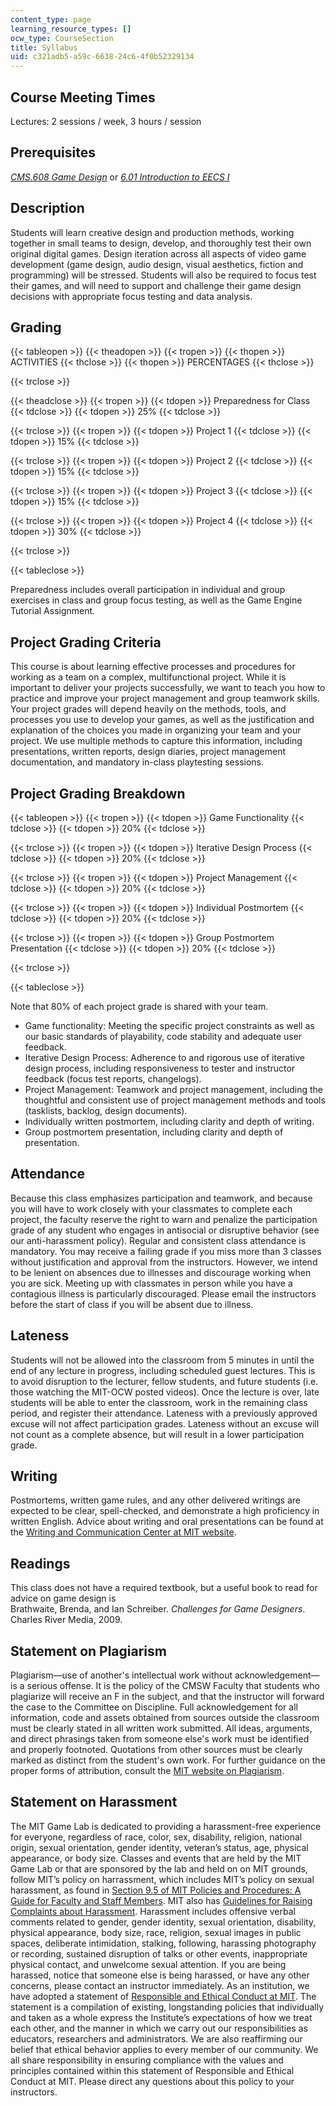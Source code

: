 ```yaml
---
content_type: page
learning_resource_types: []
ocw_type: CourseSection
title: Syllabus
uid: c321adb5-a59c-6638-24c6-4f0b52329134
---
```


Course Meeting Times
--------------------

Lectures: 2 sessions / week, 3 hours / session

Prerequisites
-------------

[_CMS.608 Game Design_](/courses/cms-608-game-design-spring-2014) or [_6.01 Introduction to EECS I_](/courses/6-01sc-introduction-to-electrical-engineering-and-computer-science-i-spring-2011)

Description
-----------

Students will learn creative design and production methods, working together in small teams to design, develop, and thoroughly test their own original digital games. Design iteration across all aspects of video game development (game design, audio design, visual aesthetics, fiction and programming) will be stressed. Students will also be required to focus test their games, and will need to support and challenge their game design decisions with appropriate focus testing and data analysis.

Grading
-------

{{< tableopen >}}
{{< theadopen >}}
{{< tropen >}}
{{< thopen >}}
ACTIVITIES
{{< thclose >}}
{{< thopen >}}
PERCENTAGES
{{< thclose >}}

{{< trclose >}}

{{< theadclose >}}
{{< tropen >}}
{{< tdopen >}}
Preparedness for Class
{{< tdclose >}}
{{< tdopen >}}
25%
{{< tdclose >}}

{{< trclose >}}
{{< tropen >}}
{{< tdopen >}}
Project 1
{{< tdclose >}}
{{< tdopen >}}
15%
{{< tdclose >}}

{{< trclose >}}
{{< tropen >}}
{{< tdopen >}}
Project 2
{{< tdclose >}}
{{< tdopen >}}
15%
{{< tdclose >}}

{{< trclose >}}
{{< tropen >}}
{{< tdopen >}}
Project 3
{{< tdclose >}}
{{< tdopen >}}
15%
{{< tdclose >}}

{{< trclose >}}
{{< tropen >}}
{{< tdopen >}}
Project 4
{{< tdclose >}}
{{< tdopen >}}
30%
{{< tdclose >}}

{{< trclose >}}

{{< tableclose >}}

Preparedness includes overall participation in individual and group exercises in class and group focus testing, as well as the Game Engine Tutorial Assignment.

Project Grading Criteria
------------------------

This course is about learning effective processes and procedures for working as a team on a complex, multifunctional project. While it is important to deliver your projects successfully, we want to teach you how to practice and improve your project management and group teamwork skills. Your project grades will depend heavily on the methods, tools, and processes you use to develop your games, as well as the justification and explanation of the choices you made in organizing your team and your project. We use multiple methods to capture this information, including presentations, written reports, design diaries, project management documentation, and mandatory in-class playtesting sessions.

Project Grading Breakdown
-------------------------

{{< tableopen >}}
{{< tropen >}}
{{< tdopen >}}
Game Functionality
{{< tdclose >}}
{{< tdopen >}}
20%
{{< tdclose >}}

{{< trclose >}}
{{< tropen >}}
{{< tdopen >}}
Iterative Design Process
{{< tdclose >}}
{{< tdopen >}}
20%
{{< tdclose >}}

{{< trclose >}}
{{< tropen >}}
{{< tdopen >}}
Project Management
{{< tdclose >}}
{{< tdopen >}}
20%
{{< tdclose >}}

{{< trclose >}}
{{< tropen >}}
{{< tdopen >}}
Individual Postmortem
{{< tdclose >}}
{{< tdopen >}}
20%
{{< tdclose >}}

{{< trclose >}}
{{< tropen >}}
{{< tdopen >}}
Group Postmortem Presentation
{{< tdclose >}}
{{< tdopen >}}
20%
{{< tdclose >}}

{{< trclose >}}

{{< tableclose >}}

Note that 80% of each project grade is shared with your team.

*   Game functionality: Meeting the specific project constraints as well as our basic standards of playability, code stability and adequate user feedback.
*   Iterative Design Process: Adherence to and rigorous use of iterative design process, including responsiveness to tester and instructor feedback (focus test reports, changelogs).
*   Project Management: Teamwork and project management, including the thoughtful and consistent use of project management methods and tools (tasklists, backlog, design documents).
*   Individually written postmortem, including clarity and depth of writing.
*   Group postmortem presentation, including clarity and depth of presentation.

Attendance
----------

Because this class emphasizes participation and teamwork, and because you will have to work closely with your classmates to complete each project, the faculty reserve the right to warn and penalize the participation grade of any student who engages in antisocial or disruptive behavior (see our anti-harassment policy). Regular and consistent class attendance is mandatory. You may receive a failing grade if you miss more than 3 classes without justification and approval from the instructors. However, we intend to be lenient on absences due to illnesses and discourage working when you are sick. Meeting up with classmates in person while you have a contagious illness is particularly discouraged. Please email the instructors before the start of class if you will be absent due to illness.

Lateness
--------

Students will not be allowed into the classroom from 5 minutes in until the end of any lecture in progress, including scheduled guest lectures. This is to avoid disruption to the lecturer, fellow students, and future students (i.e. those watching the MIT-OCW posted videos). Once the lecture is over, late students will be able to enter the classroom, work in the remaining class period, and register their attendance. Lateness with a previously approved excuse will not affect participation grades. Lateness without an excuse will not count as a complete absence, but will result in a lower participation grade.

Writing
-------

Postmortems, written game rules, and any other delivered writings are expected to be clear, spell-checked, and demonstrate a high proficiency in written English. Advice about writing and oral presentations can be found at the [Writing and Communication Center at MIT website](http://cmsw.mit.edu/writing-and-communication-center/).

Readings
--------

This class does not have a required textbook, but a useful book to read for advice on game design is  
Brathwaite, Brenda, and Ian Schreiber. _Challenges for Game Designers_. Charles River Media, 2009.

Statement on Plagiarism
-----------------------

Plagiarism—use of another's intellectual work without acknowledgement—is a serious offense. It is the policy of the CMSW Faculty that students who plagiarize will receive an F in the subject, and that the instructor will forward the case to the Committee on Discipline. Full acknowledgement for all information, code and assets obtained from sources outside the classroom must be clearly stated in all written work submitted. All ideas, arguments, and direct phrasings taken from someone else's work must be identified and properly footnoted. Quotations from other sources must be clearly marked as distinct from the student's own work. For further guidance on the proper forms of attribution, consult the [MIT website on Plagiarism](http://cmsw.mit.edu/writing-and-communication-center/avoiding-plagiarism/).

Statement on Harassment
-----------------------

The MIT Game Lab is dedicated to providing a harassment-free experience for everyone, regardless of race, color, sex, disability, religion, national origin, sexual orientation, gender identity, veteran’s status, age, physical appearance, or body size. Classes and events that are held by the MIT Game Lab or that are sponsored by the lab and held on on MIT grounds, follow MIT’s policy on harrassment, which includes MIT’s policy on sexual harassment, as found in [Section 9.5 of MIT Policies and Procedures: A Guide for Faculty and Staff Members](http://web.mit.edu/policies/9/9.5.html). MIT also has [Guidelines for Raising Complaints about Harassment](http://web.mit.edu/communications/hg/). Harassment includes offensive verbal comments related to gender, gender identity, sexual orientation, disability, physical appearance, body size, race, religion, sexual images in public spaces, deliberate intimidation, stalking, following, harassing photography or recording, sustained disruption of talks or other events, inappropriate physical contact, and unwelcome sexual attention. If you are being harassed, notice that someone else is being harassed, or have any other concerns, please contact an instructor immediately. As an institution, we have adopted a statement of [Responsible and Ethical Conduct at MIT](http://web.mit.edu/conduct/). The statement is a compilation of existing, longstanding policies that individually and taken as a whole express the Institute’s expectations of how we treat each other, and the manner in which we carry out our responsibilities as educators, researchers and administrators. We are also reaffirming our belief that ethical behavior applies to every member of our community. We all share responsibility in ensuring compliance with the values and principles contained within this statement of Responsible and Ethical Conduct at MIT. Please direct any questions about this policy to your instructors.